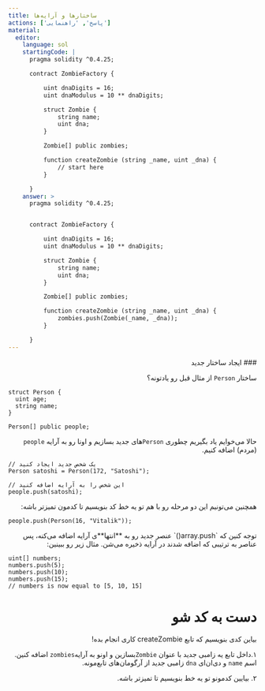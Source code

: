 ```yaml
---
title: ساختارها و آرایه‌ها
actions: ['پاسخ', 'راهنمایی']
material:
  editor:
    language: sol
    startingCode: |
      pragma solidity ^0.4.25;

      contract ZombieFactory {

          uint dnaDigits = 16;
          uint dnaModulus = 10 ** dnaDigits;

          struct Zombie {
              string name;
              uint dna;
          }

          Zombie[] public zombies;

          function createZombie (string _name, uint _dna) {
              // start here
          }

      }
    answer: >
      pragma solidity ^0.4.25;


      contract ZombieFactory {

          uint dnaDigits = 16;
          uint dnaModulus = 10 ** dnaDigits;

          struct Zombie {
              string name;
              uint dna;
          }

          Zombie[] public zombies;

          function createZombie (string _name, uint _dna) {
              zombies.push(Zombie(_name, _dna));
          }

      }
---
```

<div dir="rtl">     
### ایجاد ساختار جدید

ساختار `Person` از مثال قبل رو یادتونه؟

</div>

```
struct Person {
  uint age;
  string name;
}

Person[] public people;
```
<div dir="rtl">     

حالا می‌خوایم یاد بگیریم چطوری `Person`های جدید بسازیم و اونا رو به آرایه `people` (مردم) اضافه کنیم.

</div>

```
// یک شخص جدید ایجاد کنید
Person satoshi = Person(172, "Satoshi");

// این شخص را به آرایه اضافه کنید
people.push(satoshi);
```
<div dir="rtl">     

همچنین می‌تونیم این دو مرحله رو با هم تو یه خط کد بنویسیم تا کدمون تمیزتر باشه:
</div>

```
people.push(Person(16, "Vitalik"));
```
<div dir="rtl">     
توجه کنین که `array.push()` عنصر جدید رو به **انتها**ی آرایه اضافه می‌کنه، پس عناصر به ترتیبی که اضافه شدند در آرایه ذخیره می‌شن. مثال زیر رو ببینین:
</div>

```
uint[] numbers;
numbers.push(5);
numbers.push(10);
numbers.push(15);
// numbers is now equal to [5, 10, 15]
```

<div dir="rtl">  

# دست به کد شو

بیاین کدی بنویسیم که تابع createZombie کاری انجام بده!


۱.داخل تابع یه زامبی جدید با عنوان `Zombie`بسازین و اونو به آرایه`zombies` اضافه کنین. اسم `name` و دی‌ان‌ای `dna` زامبی جدید از آرگومان‌های تابع‌مونه.

۲. بیایین کدمونو تو یه خط بنویسیم تا تمیزتر باشه.

</div>
